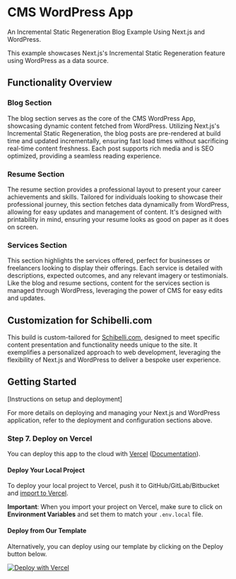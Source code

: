 # CMS WordPress App

An Incremental Static Regeneration Blog Example Using Next.js and WordPress.

This example showcases Next.js's Incremental Static Regeneration feature using WordPress as a data source.

## Functionality Overview

### Blog Section

The blog section serves as the core of the CMS WordPress App, showcasing dynamic content fetched from WordPress. Utilizing Next.js's Incremental Static Regeneration, the blog posts are pre-rendered at build time and updated incrementally, ensuring fast load times without sacrificing real-time content freshness. Each post supports rich media and is SEO optimized, providing a seamless reading experience.

### Resume Section

The resume section provides a professional layout to present your career achievements and skills. Tailored for individuals looking to showcase their professional journey, this section fetches data dynamically from WordPress, allowing for easy updates and management of content. It's designed with printability in mind, ensuring your resume looks as good on paper as it does on screen.

### Services Section

This section highlights the services offered, perfect for businesses or freelancers looking to display their offerings. Each service is detailed with descriptions, expected outcomes, and any relevant imagery or testimonials. Like the blog and resume sections, content for the services section is managed through WordPress, leveraging the power of CMS for easy edits and updates.

## Customization for Schibelli.com

This build is custom-tailored for [Schibelli.com](https://schibelli.com), designed to meet specific content presentation and functionality needs unique to the site. It exemplifies a personalized approach to web development, leveraging the flexibility of Next.js and WordPress to deliver a bespoke user experience.

## Getting Started

[Instructions on setup and deployment]

For more details on deploying and managing your Next.js and WordPress application, refer to the deployment and configuration sections above.


### Step 7. Deploy on Vercel

You can deploy this app to the cloud with [Vercel](https://vercel.com?utm_source=github&utm_medium=readme&utm_campaign=next-example) ([Documentation](https://nextjs.org/docs/deployment)).

#### Deploy Your Local Project

To deploy your local project to Vercel, push it to GitHub/GitLab/Bitbucket and [import to Vercel](https://vercel.com/new?utm_source=github&utm_medium=readme&utm_campaign=next-example).

**Important**: When you import your project on Vercel, make sure to click on **Environment Variables** and set them to match your `.env.local` file.

#### Deploy from Our Template

Alternatively, you can deploy using our template by clicking on the Deploy button below.

[![Deploy with Vercel](https://vercel.com/button)](https://vercel.com/new/clone?repository-url=https://github.com/vercel/next.js/tree/canary/examples/cms-wordpress&project-name=cms-wordpress&repository-name=cms-wordpress&env=WORDPRESS_API_URL&envDescription=Required%20to%20connect%20the%20app%20with%20WordPress&envLink=https://vercel.link/cms-wordpress-env)
